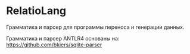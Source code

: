 # RelatioLang

Грамматика и парсер для программы переноса и генерации данных.

Грамматика и парсер ANTLR4 основаны на: https://github.com/bkiers/sqlite-parser
